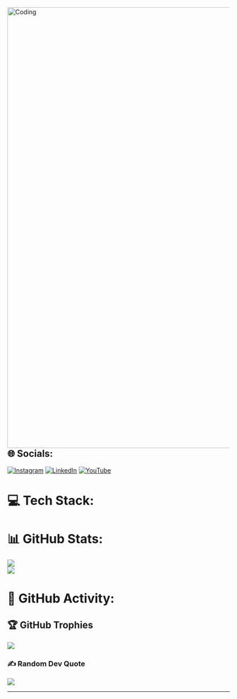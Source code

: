 <img align="right" alt="Coding" width="1000px"  src= "https://www.wingstechsolutions.com/wp-content/uploads/2022/03/full-stack-development.gif">



## 🌐 Socials:
[![Instagram](https://img.shields.io/badge/Instagram-%23E4405F.svg?logo=Instagram&logoColor=white)](https://www.instagram.com/rudraspams_) [![LinkedIn](https://img.shields.io/badge/LinkedIn-%230077B5.svg?logo=linkedin&logoColor=white)](https://linkedin.com/in/rudra-narayan-mondal-155698260) [![YouTube](https://img.shields.io/badge/YouTube-%23FF0000.svg?logo=YouTube&logoColor=white)](https://youtube.com/@sastadon101) 

# 💻 Tech Stack:

# 📊 GitHub Stats:
![](https://github-readme-stats.vercel.app/api?username=Rudra-cser&theme=default&hide_border=false&include_all_commits=false&count_private=true)<br/>
![](https://github-readme-stats.vercel.app/api/top-langs/?username=Rudra-cser&theme=default&hide_border=false&include_all_commits=false&count_private=true&layout=compact)

# 🗿 GitHub Activity:


## 🏆 GitHub Trophies
![](https://github-profile-trophy.vercel.app/?username=Rudra-cser&theme=radical&no-frame=false&no-bg=true&margin-w=4)

### ✍️ Random Dev Quote
![](https://quotes-github-readme.vercel.app/api?type=horizontal&theme=merko)



---


<!-- Proudly created with GPRM ( https://gprm.itsvg.in ) -->

